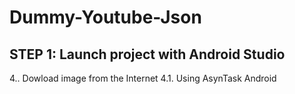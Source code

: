 # Dummy-Youtube-Json
## STEP 1: Launch project with Android Studio
4.. Dowload image from the Internet
4.1. Using AsynTask Android



